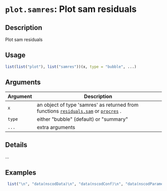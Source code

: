 # `plot.samres`: Plot sam residuals

## Description


 Plot sam residuals


## Usage

```r
list(list("plot"), list("samres"))(x, type = "bubble", ...)
```


## Arguments

Argument      |Description
------------- |----------------
```x```     |     an object of type 'samres' as returned from functions [`residuals.sam`](residuals.sam.html) or [`procres`](procres.html) .
```type```     |     either "bubble" (default) or "summary"
```...```     |     extra arguments

## Details


 ...


## Examples

```r 
 list("\n", "data(nscodData)\n", "data(nscodConf)\n", "data(nscodParameters)\n", "fit <- sam.fit(nscodData, nscodConf, nscodParameters)\n", "par(ask=FALSE)\n", "plot(residuals(fit))\n") 
 ``` 


